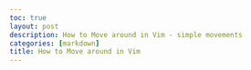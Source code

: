 ```yaml
---
toc: true
layout: post
description: How to Move around in Vim - simple movements
categories: [markdown]
title: How to Move around in Vim
---
```

